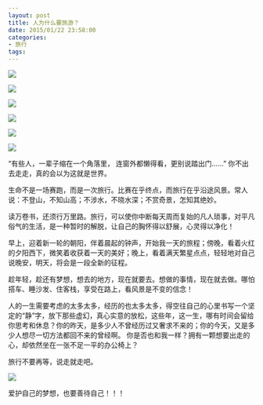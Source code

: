 ```yaml
---
layout: post
title: 人为什么要旅游？
date: 2015/01/22 23:58:00
categories: 
- 旅行
tags: 
---
```


![](http://mmbiz.qpic.cn/mmbiz/GjnhYG62YUCfCthqkWoziaNj1VUpAnqud2EM9KS5u0Ly9Sb9ia8KIahrJHuaCDWGJsxqIdHQicSQAywnY0BIEAdGw/640?tp=webp)

![](http://mmbiz.qpic.cn/mmbiz/GjnhYG62YUCfCthqkWoziaNj1VUpAnqud6fpx9wMcicXZWGozfj7DSZunvPQPIaNn3uA2h2qLn9hrCszP9AxuvQQ/640?tp=webp)

![](http://mmbiz.qpic.cn/mmbiz/GjnhYG62YUCfCthqkWoziaNj1VUpAnqudxSBR9HLcd4EgBdFGv4fWHkammdDuaNnWia0t7fKHuYx1W0JlwxlvRew/640?tp=webp)

![](http://mmbiz.qpic.cn/mmbiz/GjnhYG62YUCfCthqkWoziaNj1VUpAnqudSLQV2EDDEBJn3CsB0kTk8iaU03DZrz0oA1rLbRhLqPrdcJWP4Ul9fhA/640?tp=webp)

![](http://mmbiz.qpic.cn/mmbiz/GjnhYG62YUCfCthqkWoziaNj1VUpAnqudkl0Jla9t0NibPsMY17nRrmLgUskDdtgxicx5ibK4TqsXXEnGxgKE1deNw/640?tp=webp)

![](http://mmbiz.qpic.cn/mmbiz/GjnhYG62YUCfCthqkWoziaNj1VUpAnqud3XF4Vle6AONicmQl16L6WUyb7DJTCkcppnibmNZQDthkjkylpJSj81uw/640?tp=webp)

“有些人，一辈子缩在一个角落里， 连窗外都懒得看，更别说踏出门……” 你不出去走走，真的会以为这就是世界。

生命不是一场赛跑，而是一次旅行。比赛在乎终点，而旅行在乎沿途风景。常人说：不登山，不知山高；不涉水，不晓水深；不赏奇景，怎知其绝妙。

读万卷书，还须行万里路。旅行，可以使你中断每天周而复始的凡人琐事，对平凡俗气的生活，是一种暂时的解脱，让自己的胸怀得以舒展，心灵得以净化！

早上，迎着新一轮的朝阳，伴着晨起的钟声，开始我一天的旅程；傍晚，看着火红的夕阳西下，微笑着收获着一天的美好；晚上，看着满天繁星点点，轻轻地对自己说晚安，明天，将会是一段全新的征程。

趁年轻，趁还有梦想，想去的地方，现在就要去。想做的事情，现在就去做。哪怕搭车、睡沙发、住客栈，享受在路上，看风景是不变的信念！

人的一生需要考虑的太多太多，经历的也太多太多，得空往自己的心里书写一个坚定的“静”字，放下那些虚幻，真心实意的放松，这些年，这一生，哪有时间会留给你思考和休息？你的昨天，是多少人不曾经历过又奢求不来的；你的今天，又是多少人想尽一切方法都回不来的曾经啊。 你是否也和我一样？拥有一颗想要出走的心，却依然坐在一张不足一平的办公椅上？

旅行不要再等，说走就走吧。

![](http://mmbiz.qpic.cn/mmbiz/qMShnUuErZY5vwAPJqu7cMfEeJS8WSLZLLl1rIyS6IhZibzf1tdbH2teval7iaicwBvib5Lj9z0aeIE3qMEI3nqSdA/640?tp=webp)

爱护自己的梦想，也要善待自己！！！

 
